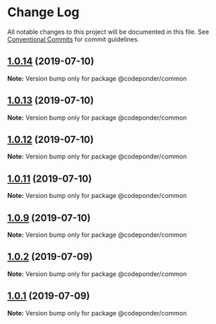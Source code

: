 # Change Log

All notable changes to this project will be documented in this file.
See [Conventional Commits](https://conventionalcommits.org) for commit guidelines.

## [1.0.14](https://github.com/chrisd08/circleci-monorepo/compare/v1.0.13...v1.0.14) (2019-07-10)

**Note:** Version bump only for package @codeponder/common





## [1.0.13](https://github.com/chrisd08/circleci-monorepo/compare/v1.0.12...v1.0.13) (2019-07-10)

**Note:** Version bump only for package @codeponder/common





## [1.0.12](https://github.com/chrisd08/circleci-monorepo/compare/v1.0.11...v1.0.12) (2019-07-10)

**Note:** Version bump only for package @codeponder/common





## [1.0.11](https://github.com/chrisd08/circleci-monorepo/compare/v1.0.10...v1.0.11) (2019-07-10)

**Note:** Version bump only for package @codeponder/common





## [1.0.9](https://github.com/chrisd08/circleci-monorepo/compare/v1.0.8...v1.0.9) (2019-07-10)

**Note:** Version bump only for package @codeponder/common






## [1.0.2](https://github.com/chrisd08/circleci-monorepo/compare/v1.0.1...v1.0.2) (2019-07-09)

**Note:** Version bump only for package @codeponder/common





## [1.0.1](https://github.com/chrisd08/circleci-monorepo/compare/v0.1.21...v1.0.1) (2019-07-09)

**Note:** Version bump only for package @codeponder/common
